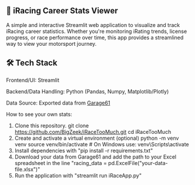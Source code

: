 🏁 iRacing Career Stats Viewer
---
A simple and interactive Streamlit web application to visualize and track iRacing career statistics. 
Whether you're monitoring iRating trends, license progress, or race performance over time, this app provides a streamlined way to view your motorsport journey.

🛠️ Tech Stack
---
Frontend/UI: Streamlit

Backend/Data Handling: Python (Pandas, Numpy, Matplotlib/Plotly)

Data Source: Exported data from [Garage61](https://garage61.net/app)

How to see your own stats:
1) Clone this repository.
   git clone https://github.com/BigZeek/iRaceTooMuch.git
   cd iRaceTooMuch
3) Create and activate a virtual environment (optional)
  python -m venv venv
  source venv/bin/activate  # On Windows use: venv\Scripts\activate
4) Install dependencies with "pip install -r requirements.txt"
5) Download your data from Garage61 and add the path to your Excel spreadsheet in the line "racing_data = pd.ExcelFile("your-data-file.xlsx")"
6) Run the application with "streamlit run iRaceApp.py"

